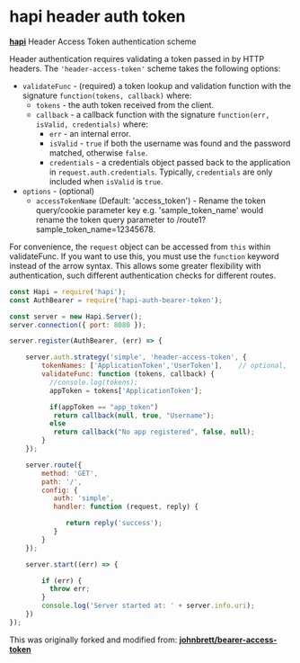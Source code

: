 # hapi header auth token

[**hapi**](https://github.com/hapijs/hapi) Header Access Token authentication scheme

Header authentication requires validating a token passed in by HTTP headers. The `'header-access-token'` scheme takes the following options:

- `validateFunc` - (required) a token lookup and validation function with the signature `function(tokens, callback)` where:
    - `tokens` - the auth token received from the client.
    - `callback` - a callback function with the signature `function(err, isValid, credentials)` where:
        - `err` - an internal error.
        - `isValid` - `true` if both the username was found and the password matched, otherwise `false`.
        - `credentials` - a credentials object passed back to the application in `request.auth.credentials`. Typically, `credentials` are only
          included when `isValid` is `true`.
- `options` - (optional)
    - `accessTokenName` (Default: 'access_token') - Rename the token query/cookie parameter key e.g. 'sample_token_name' would rename the token query parameter to /route1?sample_token_name=12345678.


For convenience, the `request` object can be accessed from `this` within validateFunc. If you want to use this, you must use the `function` keyword instead of the arrow syntax. This allows some greater flexibility with authentication, such different authentication checks for different routes.

```javascript
const Hapi = require('hapi');
const AuthBearer = require('hapi-auth-bearer-token');

const server = new Hapi.Server();
server.connection({ port: 8080 });

server.register(AuthBearer, (err) => {

    server.auth.strategy('simple', 'header-access-token', {
        tokenNames: ['ApplicationToken','UserToken'],    // optional, 'access_token' by default
        validateFunc: function (tokens, callback) {
          //console.log(tokens);
          appToken = tokens['ApplicationToken'];

          if(appToken == "app_token")
           return callback(null, true, "Username");
          else
           return callback("No app registered", false, null);
        }
    });

    server.route({
        method: 'GET',
        path: '/',
        config: {
           auth: 'simple',
           handler: function (request, reply) {

              return reply('success');
           }
        }
    });

    server.start((err) => {

        if (err) {
          throw err;
        }
        console.log('Server started at: ' + server.info.uri);
    })
});
```
This was originally forked and modified from: [**johnbrett/bearer-access-token**](https://github.com/johnbrett/hapi-auth-bearer-token)

